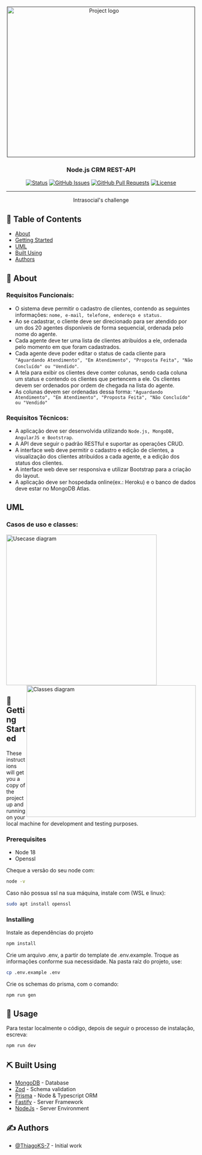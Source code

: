 <p align="center">
  <a href="" rel="noopener">
 <img width=500px height=400px src="https://github.com/ThiagoKS-7/crm-api/assets/83460816/0b163dfb-986c-4882-9afb-382383aab2a3" alt="Project logo"></a>
</p>

<h3 align="center">Node.js CRM REST-API</h3>

<div align="center">

[![Status](https://img.shields.io/badge/status-active-success.svg)]()
[![GitHub Issues](https://img.shields.io/github/issues/ThiagoKS-7/crm-api.svg)](https://github.com/ThiagoKS-7/crm-api/issues)
[![GitHub Pull Requests](https://img.shields.io/github/issues-pr/ThiagoKS-7/crm-api.svg)](https://github.com/ThiagoKS-7/crm-api/pulls)
[![License](https://img.shields.io/badge/license-MIT-blue.svg)](/LICENSE)

</div>

---

<p align="center"> Intrasocial's challenge
    <br> 
</p>

## 📝 Table of Contents

- [About](#about)
- [Getting Started](#getting_started)
- [UML](#uml)
- [Built Using](#built_using)
- [Authors](#authors)

## 🧐 About <a name = "about"></a>

### Requisitos Funcionais:
- O sistema deve permitir o cadastro de clientes, contendo as seguintes informações: `nome, e-mail, telefone, endereço e status.`
- Ao se cadastrar, o cliente deve ser direcionado para ser atendido por um dos 20 agentes disponíveis de forma sequencial, ordenada pelo nome do agente.
- Cada agente deve ter uma lista de clientes atribuídos a ele, ordenada pelo momento em que foram cadastrados.
- Cada agente deve poder editar o status de cada cliente para `"Aguardando Atendimento", "Em Atendimento", "Proposta Feita", "Não Concluído" ou "Vendido"`.
- A tela para exibir os clientes deve conter colunas, sendo cada coluna um status e contendo os clientes que pertencem a ele. Os clientes devem ser ordenados por ordem de chegada na lista do agente.
- As colunas devem ser ordenadas dessa forma:  `"Aguardando Atendimento", "Em Atendimento", "Proposta Feita", "Não Concluído" ou "Vendido"`

### Requisitos Técnicos:
-  A aplicação deve ser desenvolvida utilizando `Node.js, MongoDB, AngularJS e Bootstrap`.
-  A API deve seguir o padrão RESTful e suportar as operações CRUD.
-  A interface web deve permitir o cadastro e edição de clientes, a visualização dos clientes atribuídos a cada agente, e a edição dos status dos clientes.
-  A interface web deve ser responsiva e utilizar Bootstrap para a criação do layout.
-  A aplicação deve ser hospedada online(ex.: Heroku) e o banco de dados deve estar no MongoDB Atlas.

## UML <a name = "uml"></a>
 ### Casos de uso e classes:
   <img width=400px height=400px src="https://github.com/ThiagoKS-7/crm-api/assets/83460816/58b162d8-008f-4cac-b51a-ed928ced6ad8" alt="Usecase diagram" />
  <img width=450px height=350px align="right"  src="https://github.com/ThiagoKS-7/crm-api/assets/83460816/4b14f2f8-544d-4897-88d5-0b7ba7667a4d" alt="Classes diagram" />

## 🏁 Getting Started <a name = "getting_started"></a>

These instructions will get you a copy of the project up and running on your local machine for development and testing purposes. 

### Prerequisites

- Node 18
- Openssl

Cheque a versão do seu node com:
```bash
node -v
```

Caso não possua ssl na sua máquina, instale com (WSL e linux):
```bash
sudo apt install openssl
```

### Installing

Instale as dependências do projeto
```bash
npm install
```

Crie um arquivo .env, a partir do template de .env.example. Troque as informações conforme sua necessidade.
Na pasta raíz do projeto, use:
```bash
cp .env.example .env
```

Crie os schemas do prisma, com o comando:
```bash
npm run gen
```

## 🎈 Usage <a name="usage"></a>

Para testar localmente  o código, depois de seguir o processo de instalação, escreva:
```bash
npm run dev
```


## ⛏️ Built Using <a name = "built_using"></a>

- [MongoDB](https://www.mongodb.com/) - Database
- [Zod](https://zod.dev/) - Schema validation
- [Prisma](https://www.prisma.io/) - Node & Typescript ORM
- [Fastify](https://www.fastify.io/) - Server Framework
- [NodeJs](https://nodejs.org/en/) - Server Environment

## ✍️ Authors <a name = "authors"></a>

- [@ThiagoKS-7](https://github.com/ThiagoKS-7) - Initial work

